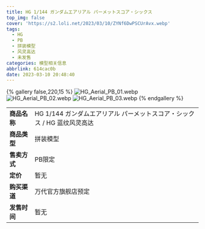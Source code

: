 ```yaml
---
title: HG 1/144 ガンダムエアリアル パーメットスコア・シックス
top_img: false
cover: 'https://s2.loli.net/2023/03/10/ZYNf6DwPSCUrAvx.webp'
tags:
  - HG
  - PB
  - 拼装模型
  - 风灵高达
  - 未发售
categories: 模型相关信息
abbrlink: 614cac0b
date: 2023-03-10 20:48:40
---
```


{% gallery false,220,15 %}
![HG_Aerial_PB_01.webp](https://s2.loli.net/2023/03/10/ZYNf6DwPSCUrAvx.webp)
![HG_Aerial_PB_02.webp](https://s2.loli.net/2023/03/10/mOoGDLRBwzxWiUy.webp)
![HG_Aerial_PB_03.webp](https://s2.loli.net/2023/03/10/uUl9T4DGW8jv3s6.webp)
{% endgallery %}

<table>
    <tr><td><b>商品名称</td><td>HG 1/144 ガンダムエアリアル パーメットスコア・シックス / HG 蓝纹风灵高达</td></tr>
    <tr><td><b>商品类型</td><td>拼装模型</td></tr>
    <tr><td><b>售卖方式</td><td>PB限定</td></tr>
    <tr><td><b>定价</td><td>暂无</td></tr>
    <tr><td><b>购买渠道</td><td>万代官方旗舰店预定</td></tr>
    <tr><td><b>发售时间</td><td>暂无</td></tr>
</table>